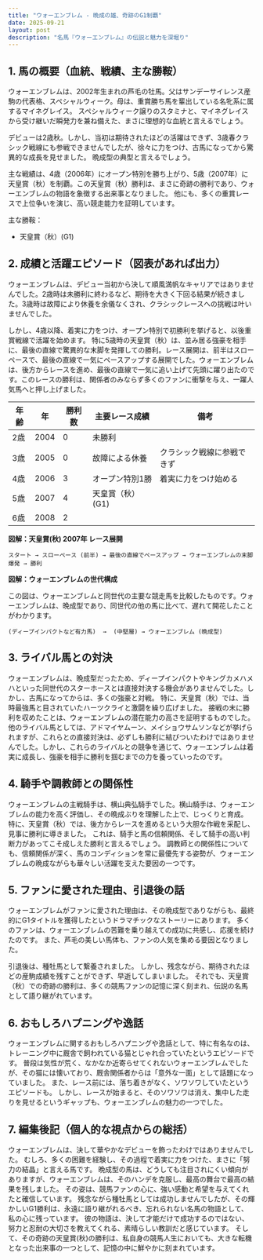 ```yaml
---
title: "ウォーエンブレム - 晩成の雄、奇跡のG1制覇"
date: 2025-09-21
layout: post
description: "名馬『ウォーエンブレム』の伝説と魅力を深堀り"
---
```


## 1. 馬の概要（血統、戦績、主な勝鞍）

ウォーエンブレムは、2002年生まれの芦毛の牡馬。父はサンデーサイレンス産駒の代表格、スペシャルウィーク。母は、重賞勝ち馬を輩出している名牝系に属するマイネグレイス。  スペシャルウィーク譲りのスタミナと、マイネグレイスから受け継いだ瞬発力を兼ね備えた、まさに理想的な血統と言えるでしょう。

デビューは2歳秋。しかし、当初は期待されたほどの活躍はできず、3歳春クラシック戦線にも参戦できませんでしたが、徐々に力をつけ、古馬になってから驚異的な成長を見せました。  晩成型の典型と言えるでしょう。

主な戦績は、4歳（2006年）にオープン特別を勝ち上がり、5歳（2007年）に天皇賞（秋）を制覇。この天皇賞（秋）勝利は、まさに奇跡の勝利であり、ウォーエンブレムの物語を象徴する出来事となりました。  他にも、多くの重賞レースで上位争いを演じ、高い競走能力を証明しています。

主な勝鞍：
* 天皇賞（秋）(G1)


## 2. 成績と活躍エピソード（図表があれば出力）

ウォーエンブレムは、デビュー当初から決して順風満帆なキャリアではありませんでした。2歳時は未勝利に終わるなど、期待を大きく下回る結果が続きました。3歳時は故障により休養を余儀なくされ、クラシックレースへの挑戦は叶いませんでした。

しかし、4歳以降、着実に力をつけ、オープン特別で初勝利を挙げると、以後重賞戦線で活躍を始めます。  特に5歳時の天皇賞（秋）は、並み居る強豪を相手に、最後の直線で驚異的な末脚を発揮しての勝利。レース展開は、前半はスローペースで、最後の直線で一気にペースアップする展開でした。ウォーエンブレムは、後方からレースを進め、最後の直線で一気に追い上げて先頭に躍り出たのです。このレースの勝利は、関係者のみならず多くのファンに衝撃を与え、一躍人気馬へと押し上げました。


| 年齢 | 年 | 勝利数 | 主要レース成績 | 備考 |
|---|---|---|---|---|
| 2歳 | 2004 | 0 | 未勝利 |  |
| 3歳 | 2005 | 0 | 故障による休養 |  クラシック戦線に参戦できず |
| 4歳 | 2006 | 3 | オープン特別1勝 | 着実に力をつけ始める |
| 5歳 | 2007 | 4 | 天皇賞（秋）(G1) |  |
| 6歳 | 2008 | 2 |  |  |


**図解：天皇賞(秋) 2007年 レース展開**

```
スタート → スローペース (前半) → 最後の直線でペースアップ → ウォーエンブレムの末脚爆発 → 勝利
```

**図解：ウォーエンブレムの世代構成**

この図は、ウォーエンブレムと同世代の主要な競走馬を比較したものです。ウォーエンブレムは、晩成型であり、同世代の他の馬に比べて、遅れて開花したことがわかります。

```
(ディープインパクトなど有力馬)  →  (中堅層) → ウォーエンブレム (晩成型)
```


## 3. ライバル馬との対決

ウォーエンブレムは、晩成型だったため、ディープインパクトやキングカメハメハといった同世代のスターホースとは直接対決する機会がありませんでした。しかし、古馬になってからは、多くの強豪と対戦。  特に、天皇賞（秋）では、当時最強馬と目されていたハーツクライと激闘を繰り広げました。  接戦の末に勝利を収めたことは、ウォーエンブレムの潜在能力の高さを証明するものでした。  他のライバル馬としては、アドマイヤムーン、メイショウサムソンなどが挙げられますが、これらとの直接対決は、必ずしも勝利に結びついたわけではありませんでした。しかし、これらのライバルとの競争を通じて、ウォーエンブレムは着実に成長し、強豪を相手に勝利を掴むまでの力を養っていったのです。


## 4. 騎手や調教師との関係性

ウォーエンブレムの主戦騎手は、横山典弘騎手でした。横山騎手は、ウォーエンブレムの能力を高く評価し、その晩成ぶりを理解した上で、じっくりと育成。  特に、天皇賞（秋）では、後方からレースを進めるという大胆な作戦を采配し、見事に勝利に導きました。  これは、騎手と馬の信頼関係、そして騎手の高い判断力があってこそ成しえた勝利と言えるでしょう。  調教師との関係性についても、信頼関係が深く、馬のコンディションを常に最優先する姿勢が、ウォーエンブレムの晩成ながらも華々しい活躍を支えた要因の一つです。


## 5. ファンに愛された理由、引退後の話

ウォーエンブレムがファンに愛された理由は、その晩成型でありながらも、最終的にG1タイトルを獲得したというドラマチックなストーリーにあります。  多くのファンは、ウォーエンブレムの苦難を乗り越えての成功に共感し、応援を続けたのです。  また、芦毛の美しい馬体も、ファンの人気を集める要因となりました。

引退後は、種牡馬として繋養されました。  しかし、残念ながら、期待されたほどの産駒成績を残すことができず、早逝してしまいました。  それでも、天皇賞（秋）での奇跡の勝利は、多くの競馬ファンの記憶に深く刻まれ、伝説の名馬として語り継がれています。


## 6. おもしろハプニングや逸話

ウォーエンブレムに関するおもしろハプニングや逸話として、特に有名なのは、トレーニング中に厩舎で飼われている猫とじゃれ合っていたというエピソードです。  普段は気性が荒く、なかなか近寄らせてくれないウォーエンブレムでしたが、その猫には懐いており、厩舎関係者からは「意外な一面」として話題になっていました。  また、レース前には、落ち着きがなく、ソワソワしていたというエピソードも。  しかし、レースが始まると、そのソワソワは消え、集中した走りを見せるというギャップも、ウォーエンブレムの魅力の一つでした。


## 7. 編集後記（個人的な視点からの総括）

ウォーエンブレムは、決して華やかなデビューを飾ったわけではありませんでした。  むしろ、多くの困難を経験し、その過程で着実に力をつけた、まさに「努力の結晶」と言える馬です。  晩成型の馬は、どうしても注目されにくい傾向がありますが、ウォーエンブレムは、そのハンデを克服し、最高の舞台で最高の結果を残しました。  その姿は、競馬ファンの心に、強い感動と希望を与えてくれたと確信しています。  残念ながら種牡馬としては成功しませんでしたが、その輝かしいG1勝利は、永遠に語り継がれるべき、忘れられない名馬の物語として、私の心に残っています。  彼の物語は、決して才能だけで成功するのではない、努力と忍耐の大切さを教えてくれる、素晴らしい教訓だと感じています。  そして、その奇跡の天皇賞(秋)の勝利は、私自身の競馬人生においても、大きな転機となった出来事の一つとして、記憶の中に鮮やかに刻まれています。
